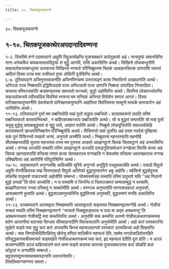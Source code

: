 ```yaml
---
title: ३०. चितकपूजकवग्गो

---
```

३०. चितकपूजकवग्गो  


## १-१०. चितकपूजकत्थेरअपदानादिवण्णना

१-२. तिंसतिमे वग्गे पठमापदाने आहुतिं यिट्ठुकामोहन्ति पूजासक्कारं कारेतुकामो अहं। नानापुप्फं समानयिन्ति नाना अनेकविधं चम्पकसललादिपुप्फं सं सुट्ठु आनयिं, रासिं अकासिन्ति अत्थो। सिखिनो लोकबन्धुनोति सकललोकत्तयबन्धुस्स ञातकस्स सिखिस्स भगवतो परिनिब्बुतस्स चितकं आळाहनचितकं दारुरासिं जलन्तं आदित्तं दिस्वा तञ्च मया रासीकतं पुप्फं ओकिरिं पूजेसिन्ति अत्थो।  
६-७. दुतियापदाने अजिनुत्तरवासनोति अजिनमिगचम्मं उत्तरासङ्गं कत्वा निवासिनो अच्छादनोति अत्थो। अभिञ्ञा पञ्च निब्बत्ताति इद्धिविधादयो पञ्च अभिञ्ञायो पञ्च ञाणानि निब्बत्ता उप्पादिता निप्फादिता। चन्दस्स परिमज्जकोति चन्दमण्डलस्स समन्ततो मज्जको, फुट्ठो अहोसिन्ति अत्थो। विपस्सिं लोकपज्जोतन्ति सकललोकत्तये पदीपसदिसं विपस्सिं भगवन्तं मम सन्तिकं अभिगतं विसेसेन सम्पत्तं आगतं। दिस्वा पारिच्छत्तकपुप्फानीति देवलोकतो पारिच्छत्तकपुप्फानि आहरित्वा विपस्सिस्स सत्थुनो मत्थके छत्ताकारेन अहं धारेसिन्ति अत्थो।  
११-१३. ततियापदाने पुत्तो मम पब्बजितोति मय्हं पुत्तो सद्धाय पब्बजितो। कासायवसनो तदाति तस्मिं पब्बजितकाले कासायनिवत्थो , न बाहिरकपब्बज्जाय पब्बजितोति अत्थो। सो च बुद्धत्तं सम्पत्तोति सो मय्हं पुत्तो चतूसु बुद्धेसु सावकबुद्धभावं सं सुट्ठु पत्तो, अरहत्तं पत्तोति अत्थो। निब्बुतो लोकपूजितोति सकललोकेहि कतसक्कारो खन्धपरिनिब्बानेन परिनिब्बुतोति अत्थो। विचिनन्तो सकं पुत्तन्ति अहं तस्स गतदेसं पुच्छित्वा सकं पुत्तं विचिनन्तो पच्छतो अगमं, अनुगतो अस्मीति अत्थो। निब्बुतस्स महन्तस्साति महन्तेहि सीलक्खन्धादीहि युत्तत्ता महन्तस्स तस्स मम पुत्तस्स अरहतो आदहनट्ठाने चितकं चितकट्ठानं अहं अगमासिन्ति अत्थो। पग्गय्ह अञ्जलिं तत्थाति तस्मिं आदहनट्ठाने अञ्जलिं दसङ्गुलिसमोधानं पग्गहेत्वा सिरसि कत्वा अहं चितकं दहनदारुरासिं वन्दित्वा पणामं कत्वा सेतच्छत्तञ्च पग्गय्हाति न केवलमेव वन्दित्वा धवलच्छत्तञ्च पग्गय्ह उक्खिपित्वा अहं आरोपेसिं पतिट्ठपेसिन्ति अत्थो।  
१७-१८. चतुत्थापदाने अनुग्गतम्हि आदिच्चेति सूरिये अनुग्गते अनुट्ठिते पच्चूसकालेति अत्थो। पसादो विपुलो अहूति रोगपीळितस्स मय्हं चित्तप्पसादो विपुलो अतिरेको बुद्धानुस्सरणेन अहु अहोसि। महेसिनो बुद्धसेट्ठस्स लोकम्हि पातुभावो पाकटभावो अहोसीति सम्बन्धो। घोसमस्सोसहं तत्थाति तस्मिं पातुभावे सति ‘‘अहं गिलानो बुद्धो उप्पन्नो’’ति घोसं अस्सोसिं। न च पस्सामि तं जिनन्ति तं जितपञ्चमारं सम्मासम्बुद्धं न पस्सामि, बाळ्हगिलानत्ता गन्त्वा पस्सितुं न सक्कोमीति अत्थो। मरणञ्च अनुप्पत्तोति मरणासन्नकालं अनुप्पत्तो, आसन्नमरणो हुत्वाति अत्थो। बुद्धसञ्ञमनुस्सरिन्ति बुद्धोतिनामं अनुस्सरिं, बुद्धारम्मणं मनसि अकासिन्ति अत्थो।  
२१-२३. पञ्चमापदाने आरामद्वारा निक्खम्माति आरामद्वारतो सङ्घस्स निक्खमनद्वारमग्गेहि अत्थो। गोसीसं सन्थतं मयाति तस्मिं निक्खमनद्वारमग्गे ‘‘भगवतो भिक्खुसङ्घस्स च पादा मा कद्दमं अक्कमन्तू’’ति अक्कमनत्थाय गोसीसट्ठिं मया सन्थरितन्ति अत्थो। अनुभोमि सकं कम्मन्ति अत्तनो गोसीसअत्थरणकम्मस्स बलेन आजानीया वातजवा सिन्धवा सीघवाहनादीनि विपाकफलानि अनुभोमीति अत्थो। अहो कारं परमकारन्ति सुखेत्ते सङ्घे मया सुट्ठु कतं कारं अप्पकम्पि किच्चं महप्फलदानतो परमकारं उत्तमकिच्चं अहो विम्हयन्ति अत्थो। यथा तिणदोसादिविरहितेसु खेत्तेसु वप्पितं सालिबीजं महप्फलं देति, एवमेव रागदोसादिदोसरहिते परिसुद्धकायवचीसमाचारे सङ्घखेत्ते गोसीसअत्थरणकम्मं मया कतं, इदं महप्फलं देतीति वुत्तं होति। न अञ्ञं कलमग्घतीति अञ्ञं बाहिरसासने कतं कम्मं सङ्घे कतस्स कारस्स पूजासक्कारस्स कलं सोळसिं कलं कोट्ठासं न अग्घतीति सम्बन्धो।  
छट्ठसत्तमट्ठमनवमदसमापदानानि उत्तानानेवाति।  
तिंसतिमवग्गवण्णना समत्ता।  